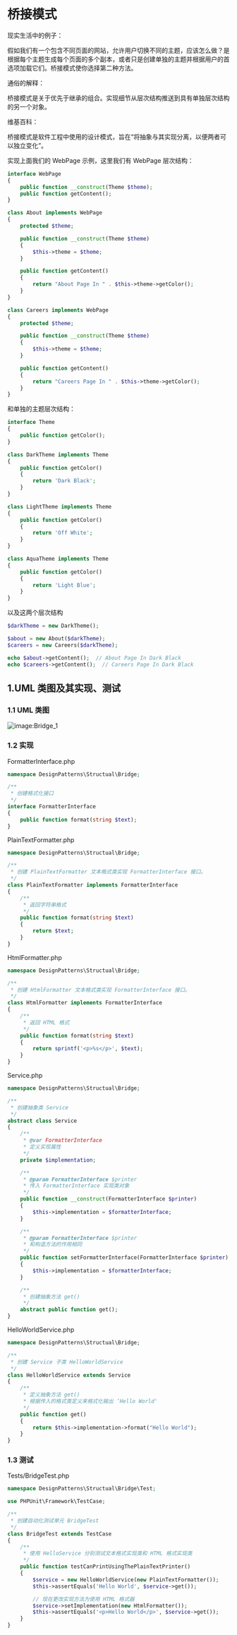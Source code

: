 # 桥接模式

现实生活中的例子：

假如我们有一个包含不同页面的网站，允许用户切换不同的主题，应该怎么做？是根据每个主题生成每个页面的多个副本，或者只是创建单独的主题并根据用户的首选项加载它们。桥接模式使你选择第二种方法。

通俗的解释：

桥接模式是关于优先于继承的组合。实现细节从层次结构推送到具有单独层次结构的另一个对象。

维基百科：

桥接模式是软件工程中使用的设计模式，旨在“将抽象与其实现分离，以便两者可以独立变化”。

实现上面我们的 WebPage 示例，这里我们有 WebPage 层次结构：

```php
interface WebPage
{
    public function __construct(Theme $theme);
    public function getContent();
}

class About implements WebPage
{
    protected $theme;

    public function __construct(Theme $theme)
    {
        $this->theme = $theme;
    }

    public function getContent()
    {
        return "About Page In " . $this->theme->getColor();
    }
}

class Careers implements WebPage
{
    protected $theme;

    public function __construct(Theme $theme)
    {
        $this->theme = $theme;
    }

    public function getContent()
    {
        return "Careers Page In " . $this->theme->getColor();
    }
}
```

和单独的主题层次结构：

```php
interface Theme
{
    public function getColor();
}

class DarkTheme implements Theme
{
    public function getColor()
    {
        return 'Dark Black';
    }
}

class LightTheme implements Theme
{
    public function getColor()
    {
        return 'Off White';
    }
}

class AquaTheme implements Theme
{
    public function getColor()
    {
        return 'Light Blue';
    }
}
```

以及这两个层次结构

```php
$darkTheme = new DarkTheme();

$about = new About($darkTheme);
$careers = new Careers($darkTheme);

echo $about->getContent();  // About Page In Dark Black
echo $careers->getContent();  // Careers Page In Dark Black
```

## 1.UML 类图及其实现、测试

### 1.1 UML 类图

![image:Bridge_1](https://github.com/TomatoZ7/notes-of-tz/blob/master/Programming/DesignPatterns/images/Bridge_1.jpg)

### 1.2 实现

FormatterInterface.php

```php
namespace DesignPatterns\Structual\Bridge;

/**
 * 创建格式化接口
 */
interface FormatterInterface
{
    public function format(string $text);
}
```

PlainTextFormatter.php

```php
namespace DesignPatterns\Structual\Bridge;

/**
 * 创建 PlainTextFormatter 文本格式类实现 FormatterInterface 接口。
 */
class PlainTextFormatter implements FormatterInterface
{
    /**
     * 返回字符串格式
     */
    public function format(string $text)
    {
        return $text;
    }
}
```

HtmlFormatter.php

```php
namespace DesignPatterns\Structual\Bridge;

/**
 * 创建 HtmlFormatter 文本格式类实现 FormatterInterface 接口。
 */
class HtmlFormatter implements FormatterInterface
{
    /**
     * 返回 HTML 格式
     */
    public function format(string $text)
    {
        return sprintf('<p>%s</p>', $text);
    }
}
```

Service.php

```php
namespace DesignPatterns\Structual\Bridge;

/**
 * 创建抽象类 Service
 */
abstract class Service
{
    /**
     * @var FormatterInterface
     * 定义实现属性
     */
    private $implementation;

    /**
     * @param FormatterInterface $printer
     * 传入 FormatterInterface 实现类对象
     */
    public function __construct(FormatterInterface $printer)
    {
        $this->implementation = $formatterInterface;
    }

    /**
     * @param FormatterInterface $printer
     * 和构造方法的作用相同
     */
    public function setFormatterInterface(FormatterInterface $printer)
    {
        $this->implementation = $formatterInterface;
    }

    /**
     * 创建抽象方法 get()
     */
    abstract public function get();
}
```

HelloWorldService.php

```php
namespace DesignPatterns\Structual\Bridge;

/**
 * 创建 Service 子类 HelloWorldService
 */
class HelloWorldService extends Service
{
    /**
     * 定义抽象方法 get()
     * 根据传入的格式类定义来格式化输出 ‘Hello World'
     */
    public function get()
    {
        return $this->implementation->format("Hello World");
    }
}
```

### 1.3 测试

Tests/BridgeTest.php

```php
namespace DesignPatterns\Structual\Bridge\Test;

use PHPUnit\Framework\TestCase;

/**
 * 创建自动化测试单元 BridgeTest
 */
class BridgeTest extends TestCase
{
    /**
     * 使用 HelloService 分别测试文本格式实现类和 HTML 格式实现类
     */
    public function testCanPrintUsingThePlainTextPrinter()
    {
        $service = new HelloWorldService(new PlainTextFormatter());
        $this->assertEquals('Hello World', $service->get());

        // 现在更改实现方法为使用 HTML 格式器
        $service->setImplementation(new HtmlFormatter());
        $this->assertEquals('<p>Hello World</p>', $service->get());
    }
}
```